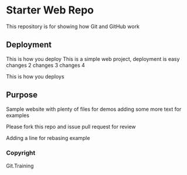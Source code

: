 # Starter Web Repo

This repository is for showing how Git and GitHub work

## Deployment

This is how you deploy
This is a simple web project, deployment is easy
changes 2
changes 3
changes 4

This is how you deploys

## Purpose

Sample website with plenty of files for demos
adding some more text for examples

Please fork this repo and issue pull request for review

Adding a line for rebasing example

### Copyright
Git.Training
